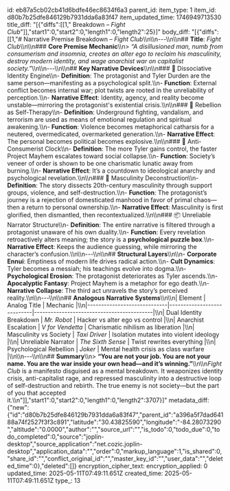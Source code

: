 id: eb87a5cb02cb41d6bdfe46ec8634f6a3
parent_id: 
item_type: 1
item_id: d80b7b25dfe846129b7931dda6a83f47
item_updated_time: 1746949713530
title_diff: "[{\"diffs\":[[1,\" Breakdown – *Fight Club*\"]],\"start1\":0,\"start2\":0,\"length1\":0,\"length2\":25}]"
body_diff: "[{\"diffs\":[[1,\"# Narrative Premise Breakdown – *Fight Club*\\\n\\\n---\\\n\\\n## **Title**: *Fight Club*\\\n\\\n### **Core Premise Mechanic**\\\n> *“A disillusioned man, numb from consumerism and insomnia, creates an alter ego to reclaim his masculinity, destroy modern identity, and wage anarchist war on capitalist society.”*\\\n\\\n---\\\n\\\n## **Key Narrative Devices**\\\n\\\n### 🧠 Dissociative Identity Engine\\\n- **Definition**: The protagonist and Tyler Durden are the same person—manifesting as a psychological split.\\\n- **Function**: External conflict becomes internal war; plot twists are rooted in the unreliability of perception.\\\n- **Narrative Effect**: Identity, agency, and reality become unstable—mirroring the protagonist's existential crisis.\\\n\\\n### 🧨 Rebellion as Self-Therapy\\\n- **Definition**: Underground fighting, vandalism, and terrorism are used as means of emotional regulation and spiritual awakening.\\\n- **Function**: Violence becomes metaphorical catharsis for a neutered, overmedicated, overmarketed generation.\\\n- **Narrative Effect**: The personal becomes political becomes explosive.\\\n\\\n### 💼 Anti-Consumerist Clock\\\n- **Definition**: The more Tyler gains control, the faster Project Mayhem escalates toward social collapse.\\\n- **Function**: Society’s veneer of order is shown to be one charismatic lunatic away from burning.\\\n- **Narrative Effect**: It’s a countdown to ideological anarchy and psychological revelation.\\\n\\\n### 🧬 Masculinity Deconstruction\\\n- **Definition**: The story dissects 20th-century masculinity through support groups, violence, and self-destruction.\\\n- **Function**: The protagonist’s journey is a rejection of domesticated manhood in favor of primal chaos—then a return to personal ownership.\\\n- **Narrative Effect**: Masculinity is first glorified, then dismantled, then recontextualized.\\\n\\\n### 📦 Unreliable Narrator Structure\\\n- **Definition**: The entire narrative is filtered through a protagonist unaware of his own duality.\\\n- **Function**: Every revelation retroactively alters meaning; the story is a **psychological puzzle box**.\\\n- **Narrative Effect**: Keeps the audience guessing, while mirroring the character’s confusion.\\\n\\\n---\\\n\\\n## **Structural Layers**\\\n\\\n- **Corporate Ennui**: Emptiness of modern life drives radical action.\\\n- **Cult Dynamics**: Tyler becomes a messiah; his teachings evolve into dogma.\\\n- **Psychological Erosion**: The protagonist deteriorates as Tyler ascends.\\\n- **Apocalyptic Fantasy**: Project Mayhem is a metaphor for ego death.\\\n- **Narrative Collapse**: The third act unravels the story’s perceived reality.\\\n\\\n---\\\n\\\n## **Analogous Narrative Systems**\\\n\\\n| Element                     | Analog Title               | Mechanic                                  |\\\n|-----------------------------|----------------------------|-------------------------------------------|\\\n| Dual Identity Breakdown     | *Mr. Robot*                | Hacker vs alter ego vs control            |\\\n| Anarchist Escalation        | *V for Vendetta*           | Charismatic nihilism as liberation        |\\\n| Masculinity vs Society      | *Taxi Driver*              | Isolation mutates into violent ideology   |\\\n| Unreliable Narrator         | *The Sixth Sense*          | Twist rewrites everything                 |\\\n| Psychological Rebellion     | *Joker*                    | Mental health crisis as class warfare     |\\\n\\\n---\\\n\\\n## **Summary**\\\n> **“You are not your job. You are not your name. You are the war inside your own head—and it’s winning.”**\\\n\\\n*Fight Club* is a manifesto disguised as a mental breakdown. It weaponizes identity crisis, anti-capitalist rage, and repressed masculinity into a destructive loop of self-destruction and rebirth. The true enemy is not society—but the part of you that accepted it.\\\n\"]],\"start1\":0,\"start2\":0,\"length1\":0,\"length2\":3707}]"
metadata_diff: {"new":{"id":"d80b7b25dfe846129b7931dda6a83f47","parent_id":"a396a5f7dad64188a74f2527f3f3c891","latitude":"30.43825590","longitude":"-84.28073290","altitude":"0.0000","author":"","source_url":"","is_todo":0,"todo_due":0,"todo_completed":0,"source":"joplin-desktop","source_application":"net.cozic.joplin-desktop","application_data":"","order":0,"markup_language":1,"is_shared":0,"share_id":"","conflict_original_id":"","master_key_id":"","user_data":"","deleted_time":0},"deleted":[]}
encryption_cipher_text: 
encryption_applied: 0
updated_time: 2025-05-11T07:49:11.651Z
created_time: 2025-05-11T07:49:11.651Z
type_: 13